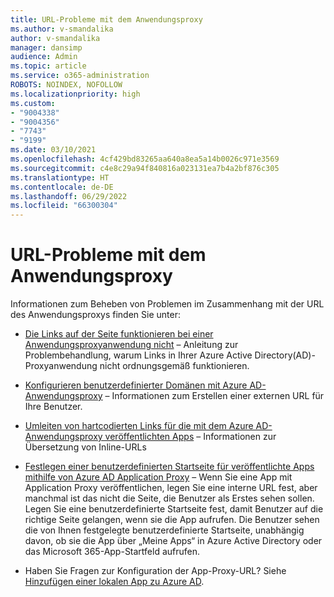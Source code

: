 ```yaml
---
title: URL-Probleme mit dem Anwendungsproxy
ms.author: v-smandalika
author: v-smandalika
manager: dansimp
audience: Admin
ms.topic: article
ms.service: o365-administration
ROBOTS: NOINDEX, NOFOLLOW
ms.localizationpriority: high
ms.custom:
- "9004338"
- "9004356"
- "7743"
- "9199"
ms.date: 03/10/2021
ms.openlocfilehash: 4cf429bd83265aa640a8ea5a14b0026c971e3569
ms.sourcegitcommit: c4e8c29a94f840816a023131ea7b4a2bf876c305
ms.translationtype: HT
ms.contentlocale: de-DE
ms.lasthandoff: 06/29/2022
ms.locfileid: "66300304"
---
```

# <a name="application-proxy-url-issues"></a>URL-Probleme mit dem Anwendungsproxy

Informationen zum Beheben von Problemen im Zusammenhang mit der URL des Anwendungsproxys finden Sie unter:

- [Die Links auf der Seite funktionieren bei einer Anwendungsproxyanwendung nicht](https://docs.microsoft.com/azure/active-directory/manage-apps/application-proxy-page-links-broken-problem)  – Anleitung zur Problembehandlung, warum Links in Ihrer Azure Active Directory(AD)-Proxyanwendung nicht ordnungsgemäß funktionieren.

- [Konfigurieren benutzerdefinierter Domänen mit Azure AD-Anwendungsproxy](https://docs.microsoft.com/azure/active-directory/manage-apps/application-proxy-configure-custom-domain)  – Informationen zum Erstellen einer externen URL für Ihre Benutzer.

- [Umleiten von hartcodierten Links für die mit dem Azure AD-Anwendungsproxy veröffentlichten Apps](https://docs.microsoft.com/azure/active-directory/manage-apps/application-proxy-configure-hard-coded-link-translation)  – Informationen zur Übersetzung von Inline-URLs

- [Festlegen einer benutzerdefinierten Startseite für veröffentlichte Apps mithilfe von Azure AD Application Proxy](https://docs.microsoft.com/azure/active-directory/app-proxy/application-proxy-configure-custom-home-page) – Wenn Sie eine App mit Application Proxy veröffentlichen, legen Sie eine interne URL fest, aber manchmal ist das nicht die Seite, die Benutzer als Erstes sehen sollen. Legen Sie eine benutzerdefinierte Startseite fest, damit Benutzer auf die richtige Seite gelangen, wenn sie die App aufrufen. Die Benutzer sehen die von Ihnen festgelegte benutzerdefinierte Startseite, unabhängig davon, ob sie die App über „Meine Apps“ in Azure Active Directory oder das Microsoft 365-App-Startfeld aufrufen.

- Haben Sie Fragen zur Konfiguration der App-Proxy-URL? Siehe [Hinzufügen einer lokalen App zu Azure AD](https://docs.microsoft.com/azure/active-directory/app-proxy/application-proxy-add-on-premises-application#add-an-on-premises-app-to-azure-ad).
 

